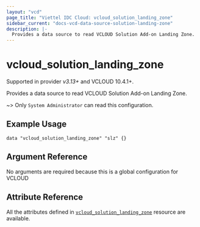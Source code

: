 ```yaml
---
layout: "vcd"
page_title: "Viettel IDC Cloud: vcloud_solution_landing_zone"
sidebar_current: "docs-vcd-data-source-solution-landing-zone"
description: |-
  Provides a data source to read VCLOUD Solution Add-on Landing Zone.
---
```


# vcloud\_solution\_landing\_zone

Supported in provider *v3.13+* and VCLOUD 10.4.1+.

Provides a data source to read VCLOUD Solution Add-on Landing Zone.

~> Only `System Administrator` can read this configuration.

## Example Usage

```hcl
data "vcloud_solution_landing_zone" "slz" {}
```

## Argument Reference

No arguments are required because this is a global configuration for VCLOUD

## Attribute Reference

All the attributes defined in
[`vcloud_solution_landing_zone`](/providers/viettelidc-provider/vcloud/latest/docs/resources/solution_landing_zone)
resource are available.
